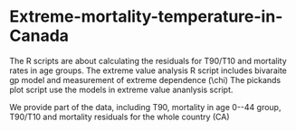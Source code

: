 # Extreme-mortality-temperature-in-Canada

The R scripts are about calculating the residuals for T90/T10 and mortality rates in age groups. 
The extreme value analysis R script includes bivaraite gp model and measurement of extreme dependence (\chi)
The pickands plot script use the models in extreme value ananlysis script.

We provide part of the data, including T90, mortality in age 0--44 group, T90/T10 and mortality residuals for the whole country (CA)

